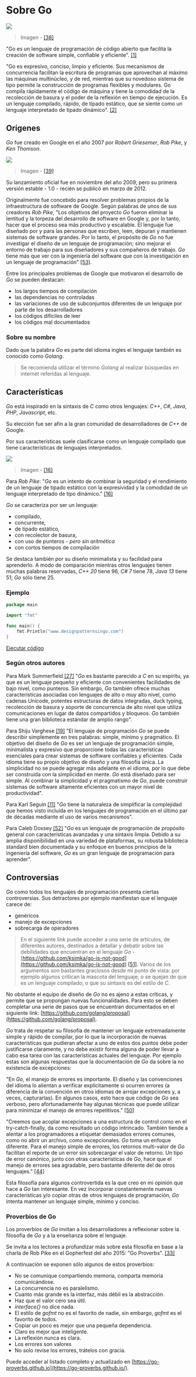 # Sobre Go

![](../.gitbook/assets/appenginegopher.jpg)

> Imagen - [\[38\]](../recursos.md)

"Go es un lenguaje de programación de código abierto que facilita la creación de software simple, confiable y eficiente". [\[1\]](../recursos.md)

"Go es expresivo, conciso, limpio y eficiente. Sus mecanismos de concurrencia facilitan la escritura de programas que aprovechan al máximo las máquinas multinúcleo, y de red, mientras que su novedoso sistema de tipo permite la construcción de programas flexibles y modulares. Go compila rápidamente el código de máquina y tiene la comodidad de la recolección de basura y el poder de la reflexión en tiempo de ejecución. Es un lenguaje compilado, rápido, de tipado estático, que se siente como un lenguaje interpretado de tipado dinámico". [\[2\]](../recursos.md)

## Orígenes

_Go_ fue creado en Google en el año 2007 por _Robert Griesemer_, _Rob Pike_, y _Ken Thomson_.

![](../.gitbook/assets/gopher.png)

> Imagen - [\[39\]](../recursos.md)

Su lanzamiento oficial fue en noviembre del año 2009, pero su primera versión estable - 1.0 - recién se publicó en marzo de 2012.

Originalmente fue concebido para resolver problemas propios de la infraestructura de software de Google. Según palabras de unos de sus creadores _Rob Pike_, "Los objetivos del proyecto _Go_ fueron eliminar la lentitud y la torpeza del desarrollo de software en Google y, por lo tanto, hacer que el proceso sea más productivo y escalable. El lenguaje fue diseñado por y para las personas que escriben, leen, depuran y mantienen sistemas de software grandes. Por lo tanto, el propósito de _Go_ no fue investigar el diseño de un lenguaje de programación; sino mejorar el entorno de trabajo para sus diseñadores y sus compañeros de trabajo. _Go_ tiene más que ver con la ingeniería del software que con la investigación en un lenguaje de programación" [\[53\]](../recursos.md).

Entre los principales problemas de Google que motivaron el desarrollo de _Go_ se pueden destacan:

* los largos tiempos de compilación
* las dependencias no controladas
* las variaciones de uso de subconjuntos diferentes de un lenguaje por parte de los desarrolladores
* los códigos difíciles de leer
* los códigos mal documentados

### Sobre su nombre

Dado que la palabra _Go_ es parte del idioma ingles el lenguaje también es conocido como _Golang_.

> Se recomienda utilizar el término _Golang_ al realizar búsquedas en internet referidas al lenguaje.

## Características

_Go_ está inspirado en la sintaxis de _C_ como otros lenguajes: _C++_, _C\#_, _Java_, _PHP_, _Javascript_, etc.

Su elección fue ser afin a la gran comunidad de desarrolladores de _C++_ de Google.

Por sus características suele clasificarse como un lenguaje compilado que tiene características de lenguajes interpretados.

![](../.gitbook/assets/govsother.png)

> Imagen - [\[16\]](../recursos.md)

Para _Rob Pike_: "_Go_ es un intento de combinar la seguridad y el rendimiento de un lenguaje de tipado estático con la expresividad y la comodidad de un lenguaje interpretado de tipo dinámico." [\[16\]](../recursos.md)

_Go_ se caracteriza por ser un lenguaje:

* compilado,
* concurrente,
* de tipado estático,
* con recolector de basura,
* con uso de punteros - _pero sin aritmética_
* con cortos tiempos de compilación

Se destaca también por su diseño minimalista y su facilidad para aprenderlo. A modo de comparación mientras otros lenguajes tienen muchas palabras reservadas, _C++ 20_ tiene 96, _C\# 7_ tiene 78, _Java 13_ tiene 51; _Go_ sólo tiene 25.

### Ejemplo

```go
package main

import "fmt"

func main() {
    fmt.Println("www.designpatternsingo.com")
}
```

[Ejecutar código](https://play.golang.org/p/vhgR-fZxZv6)

### Según otros autores

Para Mark Summerfield [\[27\]](../recursos.md) "_Go_ es bastante parecido a _C_ en su espíritu, ya que es un lenguaje pequeño y eficiente con convenientes facilidades de bajo nivel, como punteros. Sin embargo, _Go_ también ofrece muchas características asociadas con lenguajes de alto o muy alto nivel, como cadenas Unicode, potentes estructuras de datos integradas, duck typing, recolección de basura y soporte de concurrencia de alto nivel que utiliza comunicaciones en lugar de datos compartidos y bloqueos. _Go_ también tiene una gran biblioteca estándar de amplio rango".

Para Shiju Varghese [\[19\]](../recursos.md) "El lenguaje de programación _Go_ se puede describir simplemente en tres palabras: simple, mínimo y pragmático. El objetivo del diseño de _Go_ es ser un lenguaje de programación simple, minimalista y expresivo que proporcione todas las características esenciales para crear sistemas de software confiables y eficientes. Cada idioma tiene su propio objetivo de diseño y una filosofía única. La simplicidad no se puede agregar más adelante en el idioma, por lo que debe ser construida con la simplicidad en mente. _Go_ está diseñado para ser simple. Al combinar la simplicidad y el pragmatismo de _Go_, puede construir sistemas de software altamente eficientes con un mayor nivel de productividad".

Para Karl Seguin [\[11\]](../recursos.md) "_Go_ tiene la naturaleza de simplificar la complejidad que hemos visto incluida en los lenguajes de programación en el último par de décadas mediante el uso de varios mecanismos".

Para Caleb Doxsey [\[52\]](../recursos.md) "_Go_ es un lenguaje de programación de propósito general con características avanzadas y una sintaxis limpia. Debido a su amplia disponibilidad en una variedad de plataformas, su robusta biblioteca standard bien documentada y su enfoque en buenos principios de la ingeniería del software, _Go_ es un gran lenguaje de programación para aprender".

## Controversias

_Go_ como todos los lenguajes de programación presenta ciertas controversias. Sus detractores por ejemplo manifiestan que el lenguaje carece de:

* genéricos
* manejo de excepciones
* sobrecarga de operadores

> En el siguiente link puede acceder a una serie de artículos, de diferentes autores, destinados a detallar y debatir sobre las debilidades que encuentran en el lenguaje _Go_ - [https://github.com/ksimka/go-is-not-good](https://github.com/ksimka/go-is-not-good) [\[51\]](../recursos.md). Varios de los argumentos son bastantes graciosos desde mi punto de vista: por ejemplo algunos critican la mascota del lenguaje, o se quejan de que es un lenguaje compilado, o que su sintaxis es del estilo de _C_.

No obstante el equipo de diseño de _Go_ no es ajeno a estas críticas, y permite que se propongan nuevas funcionalidades. Para esto se deben completar una serie de pasos que se encuentran documentados en el siguiente link: [https://github.com/golang/proposal](https://github.com/golang/proposal).

_Go_ trata de respetar su filosofía de mantener un lenguaje extremadamente simple y rápido de compilar, por lo que la incorporación de nuevas características que pudieran afectar a uno de estos dos puntos debe poder justificarse claramente, y no debe existir forma alguna de poder llevar a cabo esa tarea con las características actuales del lenguaje. Por ejemplo estas son algunas respuestas que la documentación de _Go_ da sobre la no existencia de excepciones:

"En _Go_, el manejo de errores es importante. El diseño y las convenciones del idioma lo alientan a verificar explícitamente si ocurren errores \(a diferencia de la convención en otros idiomas de arrojar excepciones y, a veces, capturarlas\). En algunos casos, esto hace que código de _Go_ sea verboso, pero afortunadamente hay algunas técnicas que puede utilizar para minimizar el manejo de errores repetitivos." [\[50\]](../recursos.md)

"Creemos que acoplar excepciones a una estructura de control como en el try-catch-finally, da como resultado un código intrincado. También tiende a alentar a los programadores a etiquetar demasiados errores comunes, como no abrir un archivo, como excepcionales. _Go_ toma un enfoque diferente. Para el manejo simple de errores, los retornos multi-valor de _Go_ facilitan el reporte de un error sin sobrecargar el valor de retorno. Un tipo de error canónico, junto con otras características de _Go_, hace que el manejo de errores sea agradable, pero bastante diferente del de otros lenguajes." [\[44\]](../recursos.md)

Esta filosofía para algunos controvertida es la que creo en mi opinión que hace a _Go_ tan interesante. En vez incorporar constantemente nuevas características y/o copiar otras de otros lenguajes de programación, _Go_ intenta mantener un lenguaje simple, mínimo y conciso.

### Proverbios de Go

Los proverbios de _Go_ invitan a los desarrolladores a reflexionar sobre la filosofía de _Go_ y a la enseñanza sobre el lenguaje.

Se invita a los lectores a profundizar más sobre esta filosofía en base a la charla de Rob Pike en el Gopherfest del año 2015: "Go Proverbs". [\[33\]](../recursos.md)

A continuación se exponen sólo algunos de estos proverbios:

* No se comunique compartiendo memoria, comparta memoria comunicándose.
* La concurrencia no es paralelismo.
* Cuanto más grande es la interfaz, más débil es la abstracción.
* Haz que el valor cero sea útil.
* _interface{}_ no dice nada.
* El estilo de _gofmt_ no es el favorito de nadie, sin embargo, _gofmt_ es el favorito de todos.
* Copiar un poco es mejor que una pequeña dependencia.
* Claro es mejor que inteligente.
* La reflexión nunca es clara.
* Los errores son valores
* No solo revise los errores, trátelos con gracia.

Puede acceder al listado completo y actualizado en [https://go-proverbs.github.io](https://go-proverbs.github.io/).

